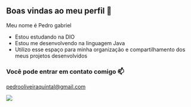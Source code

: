 ## Boas vindas ao meu perfil 👋

Meu nome é Pedro gabriel

- Estou estudando na DIO
- Estou me desenvolvendo na linguagem Java
- Utilizo esse espaço para minha organização e compartilhamento dos meus projetos desenvolvidos

### Você pode entrar em contato comigo 📫

pedrooliveiraquintal@gmail.com

![](https://media.tenor.com/opEBWw0uddoAAAAM/umm.gif)

